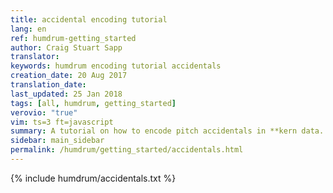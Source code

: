 ```yaml
---
title: accidental encoding tutorial
lang: en
ref: humdrum-getting_started
author: Craig Stuart Sapp
translator: 
keywords: humdrum encoding tutorial accidentals
creation_date: 20 Aug 2017
translation_date: 
last_updated: 25 Jan 2018
tags: [all, humdrum, getting_started]
verovio: "true"
vim: ts=3 ft=javascript
summary: A tutorial on how to encode pitch accidentals in **kern data.
sidebar: main_sidebar
permalink: /humdrum/getting_started/accidentals.html
---
```


{% include humdrum/accidentals.txt %}

